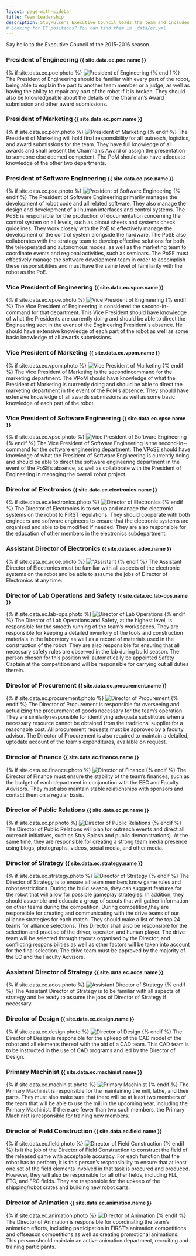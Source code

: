 ```yaml
---
layout: page-with-sidebar
title: Team Leadership
description: StuyPulse's Executive Council leads the team and includes the presidents and vice presidents of engineering, software engineering, and marketing.
# Looking for EC positions? You can find them in _data/ec.yml.
---
```

Say hello to the Executive Council of the 2015-2016 season.

### President of Engineering <small>{{ site.data.ec.poe.name }}</small>
<div markdown="1" class="ec-description">
{% if site.data.ec.poe.photo %} <img src="{{ site.data.ec.poe.photo }}" class="ec-photo" alt="President of Engineering"> {% endif %}
The President of Engineering should be familiar with every part of the robot, being able to explain the part to another team member or a judge, as well as having the ability to repair any part of the robot if it is broken. They should also be knowledgeable about the details of the Chairman’s Award submission and other award submissions.
</div>

### President of Marketing <small>{{ site.data.ec.pom.name }}</small>
<div markdown="1" class="ec-description">
{% if site.data.ec.pom.photo %} <img src="{{ site.data.ec.pom.photo }}" class="ec-photo" alt="President of Marketing"> {% endif %}
The President of Marketing will hold final responsibility for all outreach, logistics, and award submissions for the team. They have full knowledge of all awards and shall present the Chairman’s Award or assign the presentation to someone else deemed competent. The PoM should also have adequate knowledge of the other two departments.
</div>

### President of Software Engineering <small>{{ site.data.ec.pse.name }}</small>
<div markdown="1" class="ec-description">
{% if site.data.ec.pse.photo %} <img src="{{ site.data.ec.pse.photo }}" class="ec-photo" alt="President of Software Engineering"> {% endif %}
The President of Software Engineering primarily manages the development of robot code and all related software. They also manage the design and development of all human interfaces and control systems. The PoSE is responsible for the production of documentation concerning the control system on all levels, such as pinout sheets and systems check guidelines. They work closely with the PoE to effectively manage the development of the control system alongside the hardware. The PoSE also collaborates with the strategy team to develop effective solutions for both the teleoperated and autonomous modes, as well as the marketing team to coordinate events and regional activities, such as seminars. The PoSE must effectively manage the software development team in order to accomplish these responsibilities and must have the same level of familiarity with the robot as the PoE.
</div>

### Vice President of Engineering <small>{{ site.data.ec.vpoe.name }}</small>
<div markdown="1" class="ec-description">
{% if site.data.ec.vpoe.photo %} <img src="{{ site.data.ec.vpoe.photo }}" class="ec-photo" alt="Vice President of Engineering"> {% endif %}
The Vice President of Engineering is considered the second-in-command for that department. This Vice President should have knowledge of what the Presidents are currently doing and should be able to direct the Engineering sect in the event of the Engineering President's absence. He should have extensive knowledge of each part of the robot as well as some basic knowledge of all awards submissions.
</div>

### Vice President of Marketing <small>{{ site.data.ec.vpom.name }}</small>
<div markdown="1" class="ec-description">
{% if site.data.ec.vpom.photo %} <img src="{{ site.data.ec.vpom.photo }}" class="ec-photo" alt="Vice President of Marketing"> {% endif %}
The Vice President of Marketing is the second­in­command for the marketing department. The VPoM should have knowledge of what the President of Marketing is currently doing and should be able to direct the marketing department in the event of the PoM’s absence. They should have extensive knowledge of all awards submissions as well as some basic knowledge of each part of the robot.
</div>

### Vice President of Software Engineering <small>{{ site.data.ec.vpse.name }}</small>
<div markdown="1" class="ec-description">
{% if site.data.ec.vpse.photo %} <img src="{{ site.data.ec.vpse.photo }}" class="ec-photo" alt="Vice President of Software Engineering"> {% endif %}
The Vice President of Software Engineering is the second­-in-­command for the software engineering department. The VPoSE should have knowledge of what the President of Software Engineering is currently doing and should be able to direct the software engineering department in the event of the PoSE’s absence, as well as collaborate with the President of Engineering in managing the overall robot project.
</div>

### Director of Electronics <small>{{ site.data.ec.electronics.name }}</small>
<div markdown="1" class="ec-description">
{% if site.data.ec.electronics.photo %} <img src="{{ site.data.ec.electronics.photo }}" class="ec-photo" alt="Director of Electronics"> {% endif %}
The Director of Electronics is to set up and manage the electronic systems on the robot to FIRST regulations. They should cooperate with both engineers and software engineers to ensure that the electronic systems are organised and able to be modified if needed. They are also responsible for the education of other members in the electronics sub­department.
</div>

### Assistant Director of Electronics <small>{{ site.data.ec.adoe.name }}</small>
<div markdown="1" class="ec-description">
{% if site.data.ec.adoe.photo %} <img src="{{ site.data.ec.adoe.photo }}" class="ec-photo" alt=“Assistant Director of Electronics"> {% endif %}
The Assistant Director of Electronics must be familiar with all aspects of the electronic systems on the robot and be able to assume the jobs of Director of Electronics at any time. 
</div>

### Director of Lab Operations and Safety <small>{{ site.data.ec.lab-ops.name }}</small>
<div markdown="1" class="ec-description">
{% if site.data.ec.lab-ops.photo %} <img src="{{ site.data.ec.lab-ops.photo }}" class="ec-photo" alt="Director of Lab Operations"> {% endif %}
The Director of Lab Operations and Safety, at the highest level, is responsible for the smooth running of the team’s workspaces. They are responsible for keeping a detailed inventory of the tools and construction materials in the laboratory as well as a record of materials used in the construction of the robot. They are also responsible for ensuring that all necessary safety rules are observed in the lab during build season. The person chosen for this position will automatically be appointed Safety Captain at the competition and will be responsible for carrying out all duties therein.
</div>

### Director of Procurement <small>{{ site.data.ec.procurement.name }}</small>
<div markdown="1" class="ec-description">
{% if site.data.ec.procurement.photo %} <img src="{{ site.data.ec.procurement.photo }}" class="ec-photo" alt="Director of Procurement"> {% endif %}
The Director of Procurement is responsible for overseeing and actualizing the procurement of goods necessary for the team’s operation. They are similarly responsible for identifying adequate substitutes when a necessary resource cannot be obtained from the traditional supplier for a reasonable cost. All procurement requests must be approved by a faculty advisor. The Director of Procurement is also required to maintain a detailed, up­to­date account of the team’s expenditures, available on request.
</div>

### Director of Finance <small>{{ site.data.ec.finance.name }}</small>
<div markdown="1" class="ec-description">
{% if site.data.ec.finance.photo %} <img src="{{ site.data.ec.finance.photo }}" class="ec-photo" alt="Director of Finance"> {% endif %}
The Director of Finance must ensure the stability of the team’s finances, such as the budget of each department in conjunction with the EEC and Faculty Advisors. They must also maintain stable relationships with sponsors and contact them on a regular basis.
</div>

### Director of Public Relations <small>{{ site.data.ec.pr.name }}</small>
<div markdown="1" class="ec-description">
{% if site.data.ec.pr.photo %} <img src="{{ site.data.ec.pr.photo }}" class="ec-photo" alt="Director of Public Relations"> {% endif %}
The Director of Public Relations will plan for outreach events and direct all outreach initiatives, such as Stuy Splash and public demonstrations). At the same time, they are responsible for creating a strong team media presence using blogs, photographs, videos, social media, and other media.
</div>


### Director of Strategy <small>{{ site.data.ec.strategy.name }}</small>
<div markdown="1" class="ec-description">
{% if site.data.ec.strategy.photo %} <img src="{{ site.data.ec.strategy.photo }}" class="ec-photo" alt="Director of Strategy"> {% endif %}
The Director of Strategy is to ensure all team members know game rules and robot restrictions. During the build season, they can suggest features for the robot that will allow for possible gameplay strategies. In addition, they should assemble and educate a group of scouts that will gather information on other teams during the competition. During competition,they are responsible for creating and communicating with the drive teams of our alliance strategies for each match. They should make a list of the top 24 teams for alliance selections. This Director shall also be responsible for the selection and practise of the driver, operator, and human player. The drive team will be selected through tryouts organised by the Director, and conflicting responsibilities as well as other factors will be taken into account for the final selection. The drive team must be approved by the majority of the EC and the Faculty Advisors.
</div>

### Assistant Director of Strategy <small>{{ site.data.ec.ados.name }}</small>
<div markdown="1" class="ec-description">
{% if site.data.ec.ados.photo %} <img src="{{ site.data.ec.ados.photo }}" class="ec-photo" alt="Assistant Director of Strategy"> {% endif %}
The Assistant Director of Strategy is to be familiar with all aspects of strategy and be ready to assume the jobs of Director of Strategy if necessary. 
</div>

### Director of Design <small>{{ site.data.ec.design.name }}</small>
<div markdown="1" class="ec-description">
{% if site.data.ec.design.photo %} <img src="{{ site.data.ec.design.photo }}" class="ec-photo" alt="Director of Design"> {% endif %}
The Director of Design is responsible for the upkeep of the CAD model of the robot and all elements thereof with the aid of a CAD team. This CAD team is to be instructed in the use of CAD programs and led by the Director of Design.
</div>

### Primary Machinist <small>{{ site.data.ec.machinist.name }}</small>
<div markdown="1" class="ec-description">
{% if site.data.ec.machinist.photo %} <img src="{{ site.data.ec.machinist.photo }}" class="ec-photo" alt="Primary Machinist"> {% endif %}
The Primary Machinist is responsible for the maintaining the mill, lathe, and their parts. They must also make sure that there will be at least two members of the team that will be able to use the mill in the upcoming year, including the Primary Machinist. If there are fewer than two such members, the Primary Machinist is responsible for training new members.
</div>

### Director of Field Construction <small>{{ site.data.ec.field.name }}</small>
<div markdown="1" class="ec-description">
{% if site.data.ec.field.photo %} <img src="{{ site.data.ec.field.photo }}" class="ec-photo" alt="Director of Field Construction"> {% endif %}
Is it the job of the Director of Field Construction to construct the field of the released game with acceptable accuracy. For each function that the robot has to perform, it is this person’s responsibility to ensure that at least one set of the field elements involved in that task is procured and produced. However, they will also be responsible for all
other fields, including FLL, FTC, and FRC fields. They are responsible for the upkeep of the shipping/robot crates and building new robot carts.
</div>


### Director of Animation <small>{{ site.data.ec.animation.name }}</small>
<div markdown="1" class="ec-description">
{% if site.data.ec.animation.photo %} <img src="{{ site.data.ec.animation.photo }}" class="ec-photo" alt="Director of Animation"> {% endif %}
The Director of Animation is responsible for coordinating the team’s animation efforts, including participation in FIRST’s animation competitions and off­season competitions as well as creating promotional animations. This person should maintain an active animation department, recruiting and training participants.
</div>

